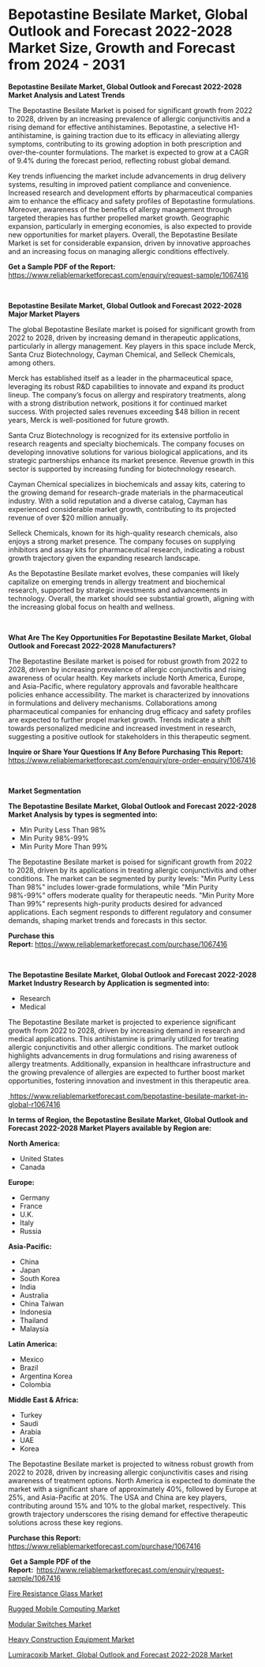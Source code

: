 <p><h1>Bepotastine Besilate Market, Global Outlook and Forecast 2022-2028 Market Size, Growth and Forecast from 2024 - 2031</h1></p><p><strong>Bepotastine Besilate Market, Global Outlook and Forecast 2022-2028 Market Analysis and Latest Trends</strong></p>
<p><p>The Bepotastine Besilate Market is poised for significant growth from 2022 to 2028, driven by an increasing prevalence of allergic conjunctivitis and a rising demand for effective antihistamines. Bepotastine, a selective H1-antihistamine, is gaining traction due to its efficacy in alleviating allergy symptoms, contributing to its growing adoption in both prescription and over-the-counter formulations. The market is expected to grow at a CAGR of 9.4% during the forecast period, reflecting robust global demand.</p><p>Key trends influencing the market include advancements in drug delivery systems, resulting in improved patient compliance and convenience. Increased research and development efforts by pharmaceutical companies aim to enhance the efficacy and safety profiles of Bepotastine formulations. Moreover, awareness of the benefits of allergy management through targeted therapies has further propelled market growth. Geographic expansion, particularly in emerging economies, is also expected to provide new opportunities for market players. Overall, the Bepotastine Besilate Market is set for considerable expansion, driven by innovative approaches and an increasing focus on managing allergic conditions effectively.</p></p>
<p><strong>Get a Sample PDF of the Report:&nbsp;</strong> <a href="https://www.reliablemarketforecast.com/enquiry/request-sample/1067416">https://www.reliablemarketforecast.com/enquiry/request-sample/1067416</a></p>
<p>&nbsp;</p>
<p><strong>Bepotastine Besilate Market, Global Outlook and Forecast 2022-2028 Major Market Players</strong></p>
<p><p>The global Bepotastine Besilate market is poised for significant growth from 2022 to 2028, driven by increasing demand in therapeutic applications, particularly in allergy management. Key players in this space include Merck, Santa Cruz Biotechnology, Cayman Chemical, and Selleck Chemicals, among others.</p><p>Merck has established itself as a leader in the pharmaceutical space, leveraging its robust R&D capabilities to innovate and expand its product lineup. The company’s focus on allergy and respiratory treatments, along with a strong distribution network, positions it for continued market success. With projected sales revenues exceeding $48 billion in recent years, Merck is well-positioned for future growth.</p><p>Santa Cruz Biotechnology is recognized for its extensive portfolio in research reagents and specialty biochemicals. The company focuses on developing innovative solutions for various biological applications, and its strategic partnerships enhance its market presence. Revenue growth in this sector is supported by increasing funding for biotechnology research.</p><p>Cayman Chemical specializes in biochemicals and assay kits, catering to the growing demand for research-grade materials in the pharmaceutical industry. With a solid reputation and a diverse catalog, Cayman has experienced considerable market growth, contributing to its projected revenue of over $20 million annually.</p><p>Selleck Chemicals, known for its high-quality research chemicals, also enjoys a strong market presence. The company focuses on supplying inhibitors and assay kits for pharmaceutical research, indicating a robust growth trajectory given the expanding research landscape.</p><p>As the Bepotastine Besilate market evolves, these companies will likely capitalize on emerging trends in allergy treatment and biochemical research, supported by strategic investments and advancements in technology. Overall, the market should see substantial growth, aligning with the increasing global focus on health and wellness.</p></p>
<p>&nbsp;</p>
<p><strong>What Are The Key Opportunities For Bepotastine Besilate Market, Global Outlook and Forecast 2022-2028 Manufacturers?</strong></p>
<p><p>The Bepotastine Besilate market is poised for robust growth from 2022 to 2028, driven by increasing prevalence of allergic conjunctivitis and rising awareness of ocular health. Key markets include North America, Europe, and Asia-Pacific, where regulatory approvals and favorable healthcare policies enhance accessibility. The market is characterized by innovations in formulations and delivery mechanisms. Collaborations among pharmaceutical companies for enhancing drug efficacy and safety profiles are expected to further propel market growth. Trends indicate a shift towards personalized medicine and increased investment in research, suggesting a positive outlook for stakeholders in this therapeutic segment.</p></p>
<p><strong>Inquire or Share Your Questions If Any Before Purchasing This Report:</strong> <a href="https://www.reliablemarketforecast.com/enquiry/pre-order-enquiry/1067416">https://www.reliablemarketforecast.com/enquiry/pre-order-enquiry/1067416</a></p>
<p>&nbsp;</p>
<p><strong>Market Segmentation</strong></p>
<p><strong>The Bepotastine Besilate Market, Global Outlook and Forecast 2022-2028 Market Analysis by types is segmented into:</strong></p>
<p><ul><li>Min Purity Less Than 98%</li><li>Min Purity 98%-99%</li><li>Min Purity More Than 99%</li></ul></p>
<p><p>The Bepotastine Besilate market is poised for significant growth from 2022 to 2028, driven by its applications in treating allergic conjunctivitis and other conditions. The market can be segmented by purity levels: "Min Purity Less Than 98%" includes lower-grade formulations, while "Min Purity 98%-99%" offers moderate quality for therapeutic needs. "Min Purity More Than 99%" represents high-purity products desired for advanced applications. Each segment responds to different regulatory and consumer demands, shaping market trends and forecasts in this sector.</p></p>
<p><strong>Purchase this Report:&nbsp;</strong><a href="https://www.reliablemarketforecast.com/purchase/1067416">https://www.reliablemarketforecast.com/purchase/1067416</a></p>
<p>&nbsp;</p>
<p><strong>The Bepotastine Besilate Market, Global Outlook and Forecast 2022-2028 Market Industry Research by Application is segmented into:</strong></p>
<p><ul><li>Research</li><li>Medical</li></ul></p>
<p><p>The Bepotastine Besilate market is projected to experience significant growth from 2022 to 2028, driven by increasing demand in research and medical applications. This antihistamine is primarily utilized for treating allergic conjunctivitis and other allergic conditions. The market outlook highlights advancements in drug formulations and rising awareness of allergy treatments. Additionally, expansion in healthcare infrastructure and the growing prevalence of allergies are expected to further boost market opportunities, fostering innovation and investment in this therapeutic area.</p></p>
<p><a href="https://www.reliablemarketforecast.com/bepotastine-besilate-market-in-global-r1067416">&nbsp;https://www.reliablemarketforecast.com/bepotastine-besilate-market-in-global-r1067416</a></p>
<p><strong>In terms of Region, the Bepotastine Besilate Market, Global Outlook and Forecast 2022-2028 Market Players available by Region are:</strong></p>
<p>
    <p> <strong> North America: </strong>
        <ul>
            <li>United States</li>
            <li>Canada</li>
        </ul>
        </p> 
    <p> <strong> Europe: </strong>
        <ul>
            <li>Germany</li>
            <li>France</li>
            <li>U.K.</li>
            <li>Italy</li>
            <li>Russia</li>
        </ul>
        </p> 
    <p> <strong> Asia-Pacific: </strong>
        <ul>
            <li>China</li>
            <li>Japan</li>
            <li>South Korea</li>
            <li>India</li>
            <li>Australia</li>
            <li>China Taiwan</li>
            <li>Indonesia</li>
            <li>Thailand</li>
            <li>Malaysia</li>
        </ul>
        </p> 
    <p> <strong> Latin America: </strong>
        <ul>
            <li>Mexico</li>
            <li>Brazil</li>
            <li>Argentina Korea</li>
            <li>Colombia</li>
        </ul>
        </p> 
    <p> <strong> Middle East & Africa: </strong>
        <ul>
            <li>Turkey</li>
            <li>Saudi</li>
            <li>Arabia</li>
            <li>UAE</li>
            <li>Korea</li>
        </ul>
    </p>
    </p>
<p><p>The Bepotastine Besilate market is projected to witness robust growth from 2022 to 2028, driven by increasing allergic conjunctivitis cases and rising awareness of treatment options. North America is expected to dominate the market with a significant share of approximately 40%, followed by Europe at 25%, and Asia-Pacific at 20%. The USA and China are key players, contributing around 15% and 10% to the global market, respectively. This growth trajectory underscores the rising demand for effective therapeutic solutions across these key regions.</p></p>
<p><strong>Purchase this Report: </strong><a href="https://www.reliablemarketforecast.com/purchase/1067416">https://www.reliablemarketforecast.com/purchase/1067416</a></p>
<p>&nbsp;<strong>Get a Sample PDF of the Report:&nbsp;&nbsp;</strong><a href="https://www.reliablemarketforecast.com/enquiry/request-sample/1067416">https://www.reliablemarketforecast.com/enquiry/request-sample/1067416</a></p>
<p><strong></strong></p>
<p><p><a href="https://issuu.com/reportprime-2/docs/fire-resistance-glass-market-size-2_3195d0548b77dd">Fire Resistance Glass Market</a></p><p><a href="https://medium.com/@timgant43/the-global-market-overview-of-the-rugged-mobile-computing-market-provides-a-unique-perspective-on-bc750dc83175">Rugged Mobile Computing Market</a></p><p><a href="https://medium.com/@timgant43/the-market-for-modular-switches-market-is-examined-in-this-report-along-with-the-factors-that-47f22632c42d">Modular Switches Market</a></p><p><a href="https://www.linkedin.com/pulse/global-heavy-construction-equipment-market-trends-insights-xhoif?trackingId=QIBZfkjDSlC7KnfwxlaqNA%3D%3D">Heavy Construction Equipment Market</a></p><p><a href="https://github.com/RoccoManning/Market-Research-Report-List-7/blob/main/lumiracoxib-market-global-outlook-and-forecast-2022-2028-market.md">Lumiracoxib Market, Global Outlook and Forecast 2022-2028 Market</a></p></p>
